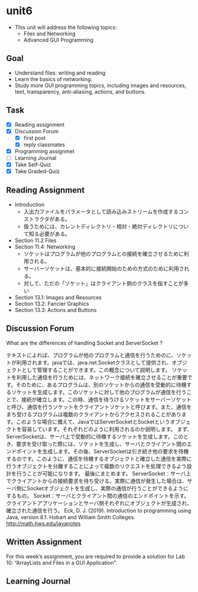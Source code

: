 # unit6

- This unit will address the following topics:
  - Files and Networking
  - Advanced GUI Programming

## Goal

- Understand files: writing and reading
- Learn the basics of networking.
- Study more GUI programming topics, including images and resources, text, transparency, anti-aliasing, actions, and buttons.

## Task

- [x] Reading assignment
- [x] Discussion Forum
  - [x] first post
  - [x] reply classmates
- [x] Programming assignmet
- [ ] Learning Journal
- [x] Take Self-Quiz
- [x] Take Graded-Quiz

## Reading Assignment

- Introduction
  - 入出力ファイルをパラメータとして読み込みストリームを作成するコンストラクタがある。
  - 扱うためには、カレントディレクトリ・相対・絶対ディレクトリについて知る必要がある。
- Section 11.2 Files
- Section 11.4: Networking
  - ソケットはプログラムが他のプログラムとの接続を確立させるために利用される。
  - サーバーソケットは、基本的に接続開始のための方式のために利用される。
  - 対して、ただの「ソケット」はクライアント側のクラスを指すことが多い
- Section 13.1: Images and Resources
- Section 13.2: Fancier Graphics
- Section 13.3: Actions and Buttons

## Discussion Forum

What are the differences of handling Socket and ServerSocket ?

テキストによれば、プログラムが他のプログラムと通信を行うためのに、ソケットが利用されます。javaでは、java.net.Socketクラスとして提供され、オブジェクトとして管理することができます。この概念について説明します。
ソケットを利用した通信を行うためには、ネットワーク接続を確立させることが重要です。そのために、あるプログラムは、別のソケットからの通信を受動的に待機するソケットを生成します。このソケットに対して他のプログラムが通信を行うことで、接続が確立します。この時、通信を待うけるソケットをサーバーソケットと呼び、通信を行うソケットをクライアントソケットと呼びます。また、通信をまち受けるプログラムは複数のクライアントからアクセスされることがあります。このような場合に備えて、JavaではServerSocketとSocketというオブジェクトを容易しています。それぞれどのように利用されるのか説明します。
まず、ServerSocketは、サーバ上で受動的に待機するソケットを生成します。このとき、要求を受け取った際には、ソケットを生成し、サーバとクライアント間のエンドポイントを生成します。その後、ServerSocketは引き続き他の要求を待機するのです。このように、通信を待機するオブジェクトと確立した通信を実際に行うオブジェクトを分離することによって複数のリクエストを処理できるよう設計を行うことが可能になります。
最後にまとめます。
ServerSocket：サーバ上でクライアントからの接続要求を待ち受ける。実際に通信が発生した場合は、サーバ側にSocketオブジェクトを生成し、実際の通信が行うことができるようにするもの。
Socket：サーバとクライアント間の通信のエンドポイントを示す。クライアントアプリケーションとサーバ側それぞれにオブジェクトが生成され、確立された通信を行う。
Eck, D. J. (2019). Introduction to programming using Java, version 8.1. Hobart and William Smith Colleges. <http://math.hws.edu/javanotes>

## Written Assignment

For this week’s assignment, you are required to provide a solution for Lab 10: “ArrayLists and Files in a GUI Application”.

## Learning Journal
